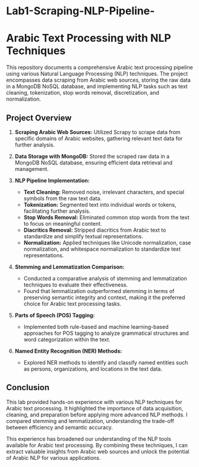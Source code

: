 # Lab1-Scraping-NLP-Pipeline-

# Arabic Text Processing with NLP Techniques

This repository documents a comprehensive Arabic text processing pipeline using various Natural Language Processing (NLP) techniques. The project encompasses data scraping from Arabic web sources, storing the raw data in a MongoDB NoSQL database, and implementing NLP tasks such as text cleaning, tokenization, stop words removal, discretization, and normalization.

## Project Overview

1. **Scraping Arabic Web Sources:** Utilized Scrapy to scrape data from specific domains of Arabic websites, gathering relevant text data for further analysis.

2. **Data Storage with MongoDB:** Stored the scraped raw data in a MongoDB NoSQL database, ensuring efficient data retrieval and management.

3. **NLP Pipeline Implementation:**
   - **Text Cleaning:** Removed noise, irrelevant characters, and special symbols from the raw text data.
   - **Tokenization:** Segmented text into individual words or tokens, facilitating further analysis.
   - **Stop Words Removal:** Eliminated common stop words from the text to focus on meaningful content.
   - **Diacritics Removal:** Stripped diacritics from Arabic text to standardize and simplify textual representations.
   - **Normalization:** Applied techniques like Unicode normalization, case normalization, and whitespace normalization to standardize text representations.

4. **Stemming and Lemmatization Comparison:**
   - Conducted a comparative analysis of stemming and lemmatization techniques to evaluate their effectiveness.
   - Found that lemmatization outperformed stemming in terms of preserving semantic integrity and context, making it the preferred choice for Arabic text processing tasks.

5. **Parts of Speech (POS) Tagging:**
   - Implemented both rule-based and machine learning-based approaches for POS tagging to analyze grammatical structures and word categorization within the text.

6. **Named Entity Recognition (NER) Methods:**
   - Explored NER methods to identify and classify named entities such as persons, organizations, and locations in the text data.

## Conclusion

This lab provided hands-on experience with various NLP techniques for Arabic text processing. It highlighted the importance of data acquisition, cleaning, and preparation before applying more advanced NLP methods. I compared stemming and lemmatization, understanding the trade-off between efficiency and semantic accuracy.

This experience has broadened our understanding of the NLP tools available for Arabic text processing. By combining these techniques, I can extract valuable insights from Arabic web sources and unlock the potential of Arabic NLP for various applications.

